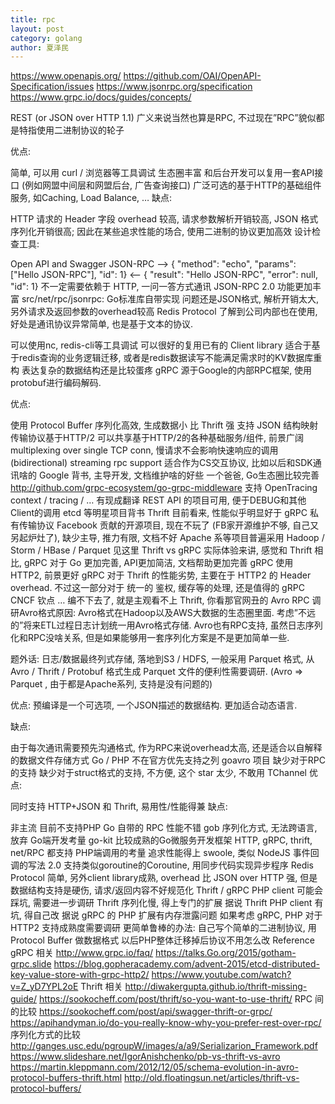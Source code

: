 ```yaml
---
title: rpc
layout: post
category: golang
author: 夏泽民
---
```

https://www.openapis.org/
https://github.com/OAI/OpenAPI-Specification/issues
https://www.jsonrpc.org/specification
https://www.grpc.io/docs/guides/concepts/

<!-- more -->
REST (or JSON over HTTP 1.1)
广义来说当然也算是RPC, 不过现在”RPC”貌似都是特指使用二进制协议的轮子

优点:

简单, 可以用 curl / 浏览器等工具调试
生态圈丰富
和后台开发可以复用一套API接口 (例如网盟中间层和网盟后台, 广告查询接口)
广泛可选的基于HTTP的基础组件服务, 如Caching, Load Balance, …
缺点:

HTTP 请求的 Header 字段 overhead 较高, 请求参数解析开销较高, JSON 格式序列化开销很高; 因此在某些追求性能的场合, 使用二进制的协议更加高效
设计检查工具:

Open API and Swagger
JSON-RPC
--> { "method": "echo", "params": ["Hello JSON-RPC"], "id": 1}
<-- { "result": "Hello JSON-RPC", "error": null, "id": 1}
不一定需要依赖于 HTTP, 一问一答方式通讯
JSON-RPC 2.0 功能更加丰富
src/net/rpc/jsonrpc: Go标准库自带实现
问题还是JSON格式, 解析开销太大, 另外请求及返回参数的overhead较高
Redis Protocol
了解到公司内部也在使用, 好处是通讯协议异常简单, 也是基于文本的协议.

可以使用nc, redis-cli等工具调试
可以很好的复用已有的 Client library
适合于基于redis查询的业务逻辑迁移, 或者是redis数据读写不能满足需求时的KV数据库重构
表达复杂的数据结构还是比较蛋疼
gRPC
源于Google的内部RPC框架, 使用protobuf进行编码解码.

优点:

使用 Protocol Buffer 序列化高效, 生成数据小
比 Thrift 强
支持 JSON 结构映射
传输协议基于HTTP/2
可以共享基于HTTP/2的各种基础服务/组件, 前景广阔
multiplexing over single TCP conn, 慢请求不会影响快速响应的调用
(bidirectional) streaming rpc support
适合作为CS交互协议, 比如以后和SDK通讯啥的
Google 背书, 主导开发, 文档维护啥的好些
一个爸爸, Go生态圈比较完善
http://github.com/grpc-ecosystem/go-grpc-middleware
支持 OpenTracing
context / tracing / …
有现成翻译 REST API 的项目可用, 便于DEBUG和其他Client的调用
etcd 等明星项目背书
Thrift
目前看来, 性能似乎明显好于 gRPC
私有传输协议
Facebook 贡献的开源项目, 现在不玩了 (FB家开源维护不够, 自己又另起炉灶了), 缺少主导, 推力有限, 文档不好
Apache 系等项目普遍采用 Hadoop / Storm / HBase / Parquet 见这里
Thrift vs gRPC
实际体验来讲, 感觉和 Thrift 相比, gRPC 对于 Go 更加完善, API更加简洁, 文档帮助更加完善
gRPC 使用 HTTP2, 前景更好
gRPC 对于 Thrift 的性能劣势, 主要在于 HTTP2 的 Header overhead. 不过这一部分对于 统一的 鉴权, 缓存等的处理, 还是值得的
gRPC CNCF 钦点
… 编不下去了, 就是主观看不上 Thrift, 你看那官网丑的
Avro RPC
调研Avro格式原因: Avro格式在Hadoop以及AWS大数据的生态圈里面. 考虑”不远的”将来ETL过程日志计划统一用Avro格式存储. Avro也有RPC支持, 虽然日志序列化和RPC没啥关系, 但是如果能够用一套序列化方案是不是更加简单一些.

题外话: 日志/数据最终列式存储, 落地到S3 / HDFS, 一般采用 Parquet 格式, 从 Avro / Thrift / Protobuf 格式生成 Parquet 文件的便利性需要调研. (Avro => Parquet , 由于都是Apache系列, 支持是没有问题的)

优点: 预编译是一个可选项, 一个JSON描述的数据结构. 更加适合动态语言.

缺点:

由于每次通讯需要预先沟通格式, 作为RPC来说overhead太高, 还是适合以自解释的数据文件存储方式
Go / PHP 不在官方优先支持之列
goavro 项目
缺少对于RPC的支持
缺少对于struct格式的支持, 不方便, 这个 star 太少, 不敢用
TChannel
优点:

同时支持 HTTP+JSON 和 Thrift, 易用性/性能得兼
缺点:

非主流
目前不支持PHP
Go 自带的 RPC
性能不错
gob 序列化方式, 无法跨语言, 放弃
Go端开发考量
go-kit 比较成熟的Go微服务开发框架
HTTP, gRPC, thrift, net/RPC 都支持
PHP端调用的考量
追求性能得上 swoole, 类似 NodeJS 事件回调的写法
2.0 支持类似goroutine的Coroutine, 用同步代码实现异步程序
Redis Protocol 简单, 另外client library成熟, overhead 比 JSON over HTTP 强, 但是数据结构支持是硬伤, 请求/返回内容不好规范化
Thrift / gRPC PHP client 可能会踩坑, 需要进一步调研
Thrift 序列化慢, 得上专门的扩展
据说 Thrift PHP client 有坑, 得自己改
据说 gRPC 的 PHP 扩展有内存泄露问题
如果考虑 gRPC, PHP 对于 HTTP2 支持成熟度需要调研
更简单鲁棒的办法: 自己写个简单的二进制协议, 用 Protocol Buffer 做数据格式
以后PHP整体迁移掉后协议不用怎么改
Reference
gRPC 相关
http://www.grpc.io/faq/
https://talks.Go.org/2015/gotham-grpc.slide
https://blog.gopheracademy.com/advent-2015/etcd-distributed-key-value-store-with-grpc-http2/
https://www.youtube.com/watch?v=Z_yD7YPL2oE
Thrift 相关
http://diwakergupta.github.io/thrift-missing-guide/
https://sookocheff.com/post/thrift/so-you-want-to-use-thrift/
RPC 间的比较
https://sookocheff.com/post/api/swagger-thrift-or-grpc/
https://apihandyman.io/do-you-really-know-why-you-prefer-rest-over-rpc/
序列化方式的比较
http://ganges.usc.edu/pgroupW/images/a/a9/Serializarion_Framework.pdf
https://www.slideshare.net/IgorAnishchenko/pb-vs-thrift-vs-avro
https://martin.kleppmann.com/2012/12/05/schema-evolution-in-avro-protocol-buffers-thrift.html
http://old.floatingsun.net/articles/thrift-vs-protocol-buffers/